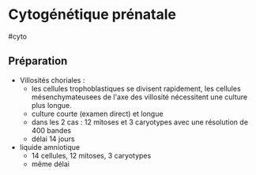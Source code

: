 # Cytogénétique prénatale
#cyto

## Préparation
- Villosités choriales : 
  - les cellules trophoblastiques se divisent rapidement, les cellules mésenchymateusees de l'axe des villosité nécessitent une culture plus longue.
  - culture courte (examen direct) et longue
  - dans les 2 cas : 12 mitoses  et 3 caryotypes avec une résolution de 400 bandes
  - délai 14 jours
- liquide amniotique
  - 14 cellules, 12 mitoses, 3 caryotypes
  - même délai
